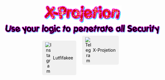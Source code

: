 <link
  rel="stylesheet"
  href="https://cdn.jsdelivr.net/gh/dheereshagrwal/colored-icons@1.7.5/src/app/ci.min.css"
/>
<i class="ci ci-spotify ci-2x"></i>
<p align='center'>
  <img src="https://github.com/X-Projetion/X-Projetion/blob/main/text.gif?raw=true" alt="X-Projetion" />
  <img src="https://raw.githubusercontent.com/X-Projetion/X-Projetion/main/text%20(1).gif" alt="X-Projetion" />
<br>                            
 <a href="https://www.instagram.com/lutfifakee/" target="_blank" rel="noopener noreferrer" class="social-link" style="display: inline-flex; align-items: center; text-decoration: none; color: black; font-size: 14px; margin-right: 15px; padding: 5px 10px; border-radius: 5px; background-color: #f0f0f0; transition: background-color 0.3s ease;">
        <img src="https://raw.githubusercontent.com/gauravghongde/social-icons/9d939e1c5b7ea4a24ac39c3e4631970c0aa1b920/SVG/Color/Instagram.svg" alt="Instagram" style="width: 20px; margin-right: 5px;">
        Lutfifakee
    </a>
    <a href="https://t.me/XProjetion" target="_blank" rel="noopener noreferrer" class="social-link" style="display: inline-flex; align-items: center; text-decoration: none; color: black; font-size: 14px; margin-right: 15px; padding: 5px 10px; border-radius: 5px; background-color: #f0f0f0; transition: background-color 0.3s ease;">
        <img src="https://raw.githubusercontent.com/gauravghongde/social-icons/9d939e1c5b7ea4a24ac39c3e4631970c0aa1b920/SVG/Color/Telegram.svg" alt="Telegram" style="width: 20px; margin-right: 5px;">
        X-Projetion
    </a>
</p>
